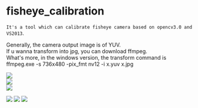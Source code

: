 # fisheye_calibration
`It's a tool which can calibrate fisheye camera based on opencv3.0 and VS2013`.

Generally, the camera output image is of YUV. <br> 
If u wanna transform into jpg, you can download ffmpeg. <br> 
What's more, in the windows version, the transform command is <br> 
           ffmpeg.exe -s 736x480 -pix_fmt nv12 -i x.yuv x.jpg <br> 
     

![](https://github.com/madaiqian/fisheye_calibration/blob/master/image/1.jpg)  
![](https://github.com/madaiqian/fisheye_calibration/blob/master/image/2.jpg)  
![](https://github.com/madaiqian/fisheye_calibration/blob/master/image/3.jpg) 

![](https://github.com/madaiqian/fisheye_calibration/blob/master/image/11.jpg) 
![](https://github.com/madaiqian/fisheye_calibration/blob/master/image/22.jpg) 
![](https://github.com/madaiqian/fisheye_calibration/blob/master/image/33.jpg) 
 
